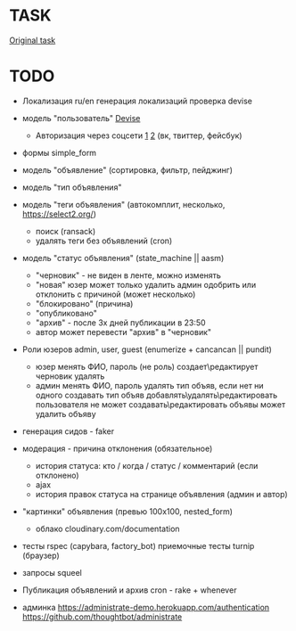 # TASK

[Original task](https://docs.google.com/document/d/1390ZczB-uCVaH0bsxH0qKALk1YQAeK9yta7LalW1hvo/edit#heading=h.800vgi95v9ga)

# TODO

* Локализация ru/en
	генерация локализаций
	проверка devise
* модель "пользователь" [Devise](https://github.com/heartcombo/devise)
	- Авторизация через соцсети [1](https://habr.com/ru/post/142128/) [2](https://github.com/heartcombo/devise/wiki/OmniAuth:-Overview) (вк, твиттер, фейсбук)
* формы simple_form 
* модель "объявление" (сортировка, фильтр, пейджинг)
* модель "тип объявления" 
* модель "теги объявления" (автокомплит, несколько, https://select2.org/) 
	- поиск (ransack)
	- удалять теги без объявлений (cron)
* модель "статус объявления" (state_machine || aasm)
	- "черновик" - не виден в ленте, можно изменять
	- "новая" 
		юзер может только удалить
		админ одобрить или отклонить с причиной (может несколько)
	- "блокировано" (причина)
	- "опубликовано"
	- "архив" - после 3х дней публикации в 23:50
	- автор может перевести "архив" в "черновик"
* Роли юзеров admin, user, guest (enumerize + cancancan || pundit)
	- юзер 
		менять ФИО, пароль (не роль)
		создает\редактирует черновик
		удалять
	- админ
		менять ФИО, пароль
		удалять тип объяв, если нет ни одного
		создавать тип объяв
		добавлять\удалять\редактировать пользователя
		не может создавать\редактировать объявы
		может удалить объяву

* генерация сидов - faker

* модерация - причина отклонения (обязательное)
	- история статуса: кто / когда / статус / комментарий (если отклонено)
	- ajax
	- история правок статуса на странице объявления (админ и автор)

* "картинки" объявления (превью 100х100, nested_form)
	- облако cloudinary.com/documentation

* тесты rspec (capybara, factory_bot)
	приемочные тесты turnip (браузер) 

* запросы squeel 
* Публикация объявлений и архив cron - rake + whenever
* админка https://administrate-demo.herokuapp.com/authentication https://github.com/thoughtbot/administrate
